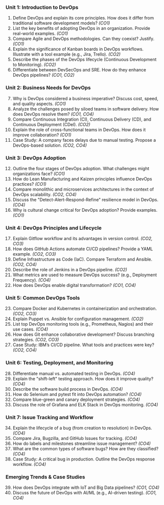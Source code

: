 ### **Unit 1: Introduction to DevOps**  
1. Define DevOps and explain its core principles. How does it differ from traditional software development models? *(CO1)*  
2. List the key benefits of adopting DevOps in an organization. Provide real-world examples. *(CO1)*  
3. Compare Agile and DevOps methodologies. Can they coexist? Justify. *(CO1)*  
4. Explain the significance of Kanban boards in DevOps workflows. Illustrate with a tool example (e.g., Jira, Trello). *(CO2)*  
5. Describe the phases of the DevOps lifecycle (Continuous Development to Monitoring). *(CO2)*  
6. Differentiate between DevSecOps and SRE. How do they enhance DevOps pipelines? *(CO1, CO2)*  

### **Unit 2: Business Needs for DevOps**  
7. Why is DevOps considered a business imperative? Discuss cost, speed, and quality aspects. *(CO1)*  
8. Analyze the challenges posed by siloed teams in software delivery. How does DevOps resolve them? *(CO1, CO4)*  
9. Compare Continuous Integration (CI), Continuous Delivery (CD), and Continuous Deployment (CDel). *(CO2)*  
10. Explain the role of cross-functional teams in DevOps. How does it improve collaboration? *(CO1)*  
11. Case Study: A company faces delays due to manual testing. Propose a DevOps-based solution. *(CO2, CO4)*  

### **Unit 3: DevOps Adoption**  
12. Outline the four stages of DevOps adoption. What challenges might organizations face? *(CO1)*  
13. How do Lean Manufacturing and Kaizen principles influence DevOps practices? *(CO1)*  
14. Compare monolithic and microservices architectures in the context of DevOps scalability. *(CO2, CO4)*  
15. Discuss the "Detect-Alert-Respond-Refine" resilience model in DevOps. *(CO4)*  
16. Why is cultural change critical for DevOps adoption? Provide examples. *(CO1)*  

### **Unit 4: DevOps Principles and Lifecycle**  
17. Explain Gitflow workflow and its advantages in version control. *(CO2, CO3)*  
18. How does GitHub Actions automate CI/CD pipelines? Provide a YAML example. *(CO2, CO3)*  
19. Define Infrastructure as Code (IaC). Compare Terraform and Ansible. *(CO2, CO4)*  
20. Describe the role of Jenkins in a DevOps pipeline. *(CO2)*  
21. What metrics are used to measure DevOps success? (e.g., Deployment Frequency). *(CO4)*  
22. How does DevOps enable digital transformation? *(CO1, CO4)*  

### **Unit 5: Common DevOps Tools**  
23. Compare Docker and Kubernetes in containerization and orchestration. *(CO2, CO3)*  
24. Explain Puppet vs. Ansible for configuration management. *(CO2)*  
25. List top DevOps monitoring tools (e.g., Prometheus, Nagios) and their use cases. *(CO4)*  
26. How does Git enhance collaborative development? Discuss branching strategies. *(CO2, CO3)*  
27. Case Study: IBM’s CI/CD pipeline. What tools and practices were key? *(CO2, CO4)*  

### **Unit 6: Testing, Deployment, and Monitoring**  
28. Differentiate manual vs. automated testing in DevOps. *(CO4)*  
29. Explain the "shift-left" testing approach. How does it improve quality? *(CO4)*  
30. Describe the software build process in DevOps. *(CO4)*  
31. How do Selenium and pytest fit into DevOps automation? *(CO4)*  
32. Compare blue-green and canary deployment strategies. *(CO4)*  
33. Discuss the role of Grafana and ELK Stack in DevOps monitoring. *(CO4)*  

### **Unit 7: Issue Tracking and Workflow**  
34. Explain the lifecycle of a bug (from creation to resolution) in DevOps. *(CO4)*  
35. Compare Jira, Bugzilla, and GitHub Issues for tracking. *(CO4)*  
36. How do labels and milestones streamline issue management? *(CO4)*  
37. What are the common types of software bugs? How are they classified? *(CO4)*  
38. Case Study: A critical bug in production. Outline the DevOps response workflow. *(CO4)*  

### **Emerging Trends & Case Studies**  
39. How does DevOps integrate with IoT and Big Data pipelines? *(CO1, CO4)*  
40. Discuss the future of DevOps with AI/ML (e.g., AI-driven testing). *(CO1, CO4)*